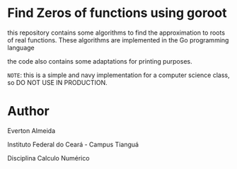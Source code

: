 # Find Zeros of functions using goroot

this repository contains some algorithms to find the approximation to roots of
real functions. These algorithms are implemented in the Go programming language

the code also contains some adaptations for printing purposes.

`NOTE`: this is a simple and navy implementation for a computer science class, so
DO NOT USE IN PRODUCTION.

# Author

Everton Almeida

Instituto Federal do Ceará - Campus Tianguá

Disciplina Calculo Numérico